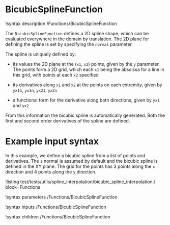 # BicubicSplineFunction

!syntax description /Functions/BicubicSplineFunction

The `BicubicSplineFunction` defines a 2D spline shape, which can be evaluated everywhere
in the domain by translation. The 2D plane for defining the spline is set by specifying the
`normal` parameter.

The spline is uniquely defined by:

- its values the 2D plane at the (`x1`, `x2`) points, given by the `y` parameter. The points
  form a 2D grid, which each `x1` being the abscissa for a line in this grid, with points
  at each `x2` specified

- its derivatives along `x1` and `x2` at the points on each extremity, given by `yx11`, `yx1n`, `yx21`, `yx2n`

- a functional form for the derivative along both directions, given by `yx1` and `yx2`

From this information the bicubic spline is automatically generated. Both the first and second
order derivatives of the spline are defined.

# Example input syntax

In this example, we define a bicubic spline from a list of points and derivatives. The `z` normal is
assumed by default and the bicubic spline is defined in the XY plane. The grid
for the points has 3 points along the `x` direction and 4 points along the `y` direction.

!listing test/tests/utils/spline_interpolation/bicubic_spline_interpolation.i block=Functions

!syntax parameters /Functions/BicubicSplineFunction

!syntax inputs /Functions/BicubicSplineFunction

!syntax children /Functions/BicubicSplineFunction

